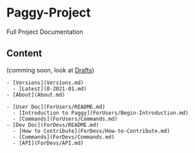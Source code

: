 # Paggy-Project

Full Project Documentation

## Content

(comming soon, look at [Drafts](Drafts/README.md))

    - [Versions](Versions.md)
      - [Latest](0-2021-01.md)
    - [About](About.md)

    - [User Doc](ForUsers/README.md)
      - [Introduction to Paggy](ForUsers/Begin-Introduction.md)
      - [Commands](ForUsers/Commands.md)
    - [Dev Doc](ForDevs/README.md)
      - [How to Contribute](ForDevs/How-to-Contribute.md)
      - [Commands](ForDevs/Commands.md)
      - [API](ForDevs/API.md)
